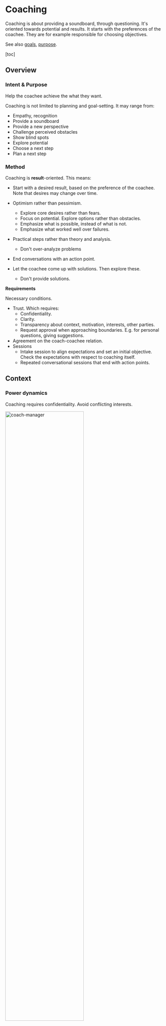 # Coaching

Coaching is about providing a soundboard, through questioning. It's oriented towards potential and results. It starts with the preferences of the coachee. They are for example responsible for choosing objectives.

See also [goals](../activity/goals.md), [purpose](activity/purpose.md).

[toc]

## Overview



### Intent & Purpose

Help the coachee achieve the what they want.

Coaching is not limited to planning and goal-setting. It may range from:

- Empathy, recognition
- Provide a soundboard
- Provide a new perspective
- Challenge perceived obstacles
- Show blind spots
- Explore potential
- Choose a next step
- Plan a next step



### Method

Coaching is **result**-oriented. This means:

- Start with a desired result, based on the preference of the coachee. Note that desires may change over time.
- Optimism rather than pessimism.
    - Explore core desires rather than fears.
    - Focus on potential. Explore options rather than obstacles.
    - Emphasize what is possible, instead of what is not.
    - Emphasize what worked well over failures.
- Practical steps rather than theory and analysis.
    - Don't over-analyze problems

- End conversations with an action point.
- Let the coachee come up with solutions. Then explore these.
    - Don't provide solutions.




**Requirements**

Necessary conditions.

- Trust. Which requires:
    - Confidentiality.
    - Clarity.
    - Transparency about context, motivation, interests, other parties.
    - Request approval when approaching boundaries. E.g. for personal questions, giving suggestions.
- Agreement on the coach-coachee relation. 
- Sessions
    - Intake session to align expectations and set an initial objective. Check the expectations with respect to coaching itself.
    - Repeated conversational sessions that end with action points.



## Context

### Power dynamics

Coaching requires confidentiality. Avoid conflicting interests.

<img src="../img/coach-manager.png" alt="coach-manager" style="width:70%;" />

**Anti-pattern**

Coach as a middlemen, between the employee and manager.



### Supporting roles

Differences between coaching, mentoring and consulting.



Differences in focus:

- Coaching: intersection of the subject and a *context*. E.g. an organization.

- Mentoring: intersection of the subject and a *domain*. E.g. a sport or craft.

<img src="../img/coach-mentor-goals.png" alt="coach-mentor-goals" style="width:40%;" />



Differences in problem solving:

- Coaching: Help the subject to solve a problem.
    - Or, challenge the obstacle itself.
- Mentor: Show alternative approaches to a problem.
- Consultancy: Provide *a* solution for a problem.



|                 | Coach                             | Mentor                              | Consultant                       |
| --------------- | --------------------------------- | ----------------------------------- | -------------------------------- |
| **Focus**       | Personal (empathy)                | Domain                              | Diagnose problem                 |
| **Goal**        | Explore, improve self-awareness   | Training                            | Advice, second opinion           |
| **Attitude**    | Beginner's mind                   | Expert                              | Unbiased expert                  |
| **Method**      | Active listening<br />*What, how* | Teach, explain, <br />use analogies | Specific questions<br />*5x Why* |
| **Questioning** | Ask open questions                | Answer questions                    | Provide advice                   |
| **Mode**        | Facilitate subject                | Lead subject                        | Provide service to subject       |



## Conversations

Note

- First impressions have a strong effect on each other's perception and attitude.
- It takes time and effort to gain trust. Deep personal questions can be inappropriate if there is not enough trust.
- Conversations are about flow, rather than about steps.

For coaching conversations

- The other decides when they're ready to move further.
- Provide choices to the other. Request approval before giving advice, making suggestions, asking personal questions or changing topics.
- Verify assumptions.



### Templates

#### Grow model

[GROW](https://en.wikipedia.org/wiki/GROW_model) model.

<img src="../img/conversation-model-grow.png" alt="conversation-model-grow" style="width:60%;" />



#### Conversation Flow

Initially the ambition might not be clear. Facilitate the coachee to discover it.

**Flow**

After making contact, sitting down and small talk, continue to a deeper conversation.

- Start with the **context**. Learn about the environment.
- This often touches certain perceived **obstacles**. Listen to these, but do not dwell on them. Put them into perspective, challenge them or look past them. Explore what is possible.
- To look past obstacles it can help to moving the focus to either a **competency** or personal **value**. Emphasize these and explore how they can contribute to the coachee. Explore capabilities.
- Move back and forth to topics based on intuition. Zoom in and out by exploring (future) **ambition**.
- Eventually, move towards concrete, alternative **behaviour** that could help.
- Let the conversation end with action points. Check whether these match the preferences of the coachee.



<img src="../img/conversation-model.png" alt="conversation-model" style="width:70%;" />



**Side stepping**

> Read between the lines.

Pay attention to topics that are significant or that bring up emotions. These are keys to underlying factors. Be mindful of non-verbal clues.

- Linger on these topics. Avoid rushing a conversation. Dare to pause and be silent.
- Given a topic such as an event, consider both the resulting *behaviour* and the *experience* (feeling).
    - Effect: "How did that affect you?"
    - Behaviour: *"How did you react?"*
    - Feeling: *"How do you feel about that?"*
- Link these topics to the ambition. Explore how they relate to the ambition.



**Active listening**

Listen actively. Recognize the other. Be fully empathetic. Put yourself in the other's shoes, without judging.

- Note that communication is bidirectional. Be mindful of your own appearance (incl. nonverbal communication).

Tools

- Focussing
    - E.g. repeat a significant phrase. Address a relevant (nonverbal) signal.
- Exploring. This is useful when the other is sending multiple or mixed messages.
    - Summarize what was said.
    - Involving. Ask open questions.
    - Check assumptions.



**Values**

Typical values, categorized by direction:

- Integrity. Respect, fairness, justice. Transparency, honesty.
- Autonomy, independence, liberty.
- Self-actualitzation, creativity, challenge, purpose. Dynamic lifestyle.
- Social-economic position. E.g. status, influence, wealth. Static lifestyle. 
- Security, safety.



**Associating and dissociating**

Different topics focus attention on different aspects of life. They help to associate and dissociate.



<img src="../img/conversation-reality-potentiality.png" alt="conversation-reality-potentiality" style="width:80%;" />



## Templates

**Compass**

Purpose: zoom in towards core values and motivation.

```markdown
- Context
- Static reality
	- Obstacles
	- Competence
	- Values
	- Ambition | big A
- Potential
	- Goal | petit a
```

**Qualities & Allergies**

Purpose: understand extreme forms of behaviour. See [communication-principles](communication-principles.md).

```markdown
List of

- Quality (a trait)
  - Pitfalls of the quality. When there is too much of the quality.
  - Challenge: how to overcome the pittfall.
  - Allergy: the opposite of the quality.
```

<img src="../img/quality-risk-challenge.png" alt="quality-risk-challenge-allergy" style="width:60%;" />

**Needs (Maslow)**

Purpose: understand where desires come from.

```markdown
List of

- Inherent needs
  - Value. Based on difference.
  - Desire. Change difference.
  - Fear. Perceived risks.
```



**Actionable**

```
How likely do you feel/think this is to succeed? What would you need in addition?
How motivated are you on a scale from 0-10? Why not higher/lower?
```

